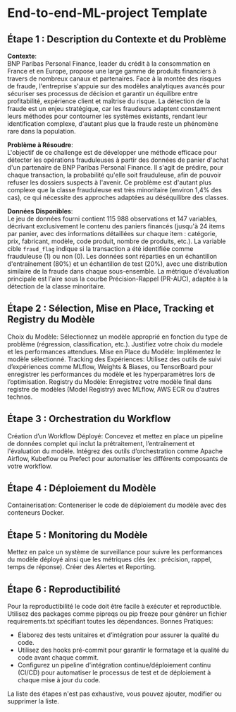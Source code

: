 # End-to-end-ML-project Template

## Étape 1 : Description du Contexte et du Problème

**Contexte**:  
BNP Paribas Personal Finance, leader du crédit à la consommation en France et en Europe, propose une large gamme de produits financiers à travers de nombreux canaux et partenaires. Face à la montée des risques de fraude, l'entreprise s'appuie sur des modèles analytiques avancés pour sécuriser ses processus de décision et garantir un équilibre entre profitabilité, expérience client et maîtrise du risque. La détection de la fraude est un enjeu stratégique, car les fraudeurs adaptent constamment leurs méthodes pour contourner les systèmes existants, rendant leur identification complexe, d'autant plus que la fraude reste un phénomène rare dans la population.

**Problème à Résoudre**:  
L'objectif de ce challenge est de développer une méthode efficace pour détecter les opérations frauduleuses à partir des données de panier d'achat d'un partenaire de BNP Paribas Personal Finance. Il s'agit de prédire, pour chaque transaction, la probabilité qu'elle soit frauduleuse, afin de pouvoir refuser les dossiers suspects à l'avenir. Ce problème est d'autant plus complexe que la classe frauduleuse est très minoritaire (environ 1,4% des cas), ce qui nécessite des approches adaptées au déséquilibre des classes.

**Données Disponibles**:  
Le jeu de données fourni contient 115 988 observations et 147 variables, décrivant exclusivement le contenu des paniers financés (jusqu'à 24 items par panier, avec des informations détaillées sur chaque item : catégorie, prix, fabricant, modèle, code produit, nombre de produits, etc.). La variable cible `fraud_flag` indique si la transaction a été identifiée comme frauduleuse (1) ou non (0). Les données sont réparties en un échantillon d'entraînement (80%) et un échantillon de test (20%), avec une distribution similaire de la fraude dans chaque sous-ensemble. La métrique d'évaluation principale est l'aire sous la courbe Précision-Rappel (PR-AUC), adaptée à la détection de la classe minoritaire.

## Étape 2 : Sélection, Mise en Place, Tracking et Registry du Modèle
Choix du Modèle: Sélectionnez un modèle approprié en fonction du type de problème (régression, classification, etc.). Justifiez votre choix du modele et les performances attendues.
Mise en Place du Modèle: Implémentez le modèle sélectionné.
Tracking des Expériences: Utilisez des outils de suivi d’expériences comme MLflow, Weights & Biases, ou TensorBoard pour enregistrer les performances du modèle et les hyperparamètres lors de l’optimisation.
Registry du Modèle: Enregistrez votre modèle final dans registre de modèles (Model Registry) avec MLflow, AWS ECR ou d'autres technos.

## Étape 3 : Orchestration du Workflow
Création d’un Workflow Déployé: Concevez et mettez en place un pipeline de données complet qui inclut la prétraitement, l’entraînement et l'évaluation du modèle. Intégrez des outils d’orchestration comme Apache Airflow, Kubeflow ou Prefect pour automatiser les différents composants de votre workflow.

## Étape 4 : Déploiement du Modèle
Containerisation: Conteneriser le code de déploiement du modèle avec des conteneurs Docker.

## Étape 5 : Monitoring du Modèle
Mettez en palce un système de surveillance pour suivre les performances du modèle déployé ainsi que les métriques clés (ex : précision, rappel, temps de réponse).
Créer des Alertes et Reporting.

## Étape 6 : Reproductibilité
Pour la reproductibilité le code doit être facile à exécuter et reproductible. Utilisez des packages comme pipreqs ou pip freeze pour générer un fichier requirements.txt spécifiant toutes les dépendances.
Bonnes Pratiques:
 - Élaborez des tests unitaires et d’intégration pour assurer la qualité du code.
 - Utilisez des hooks pré-commit pour garantir le formatage et la qualité du code avant chaque commit.
 - Configurez un pipeline d'intégration continue/déploiement continu (CI/CD) pour automatiser le processus de test et de déploiement à chaque mise à jour du code.

La liste des étapes n'est pas exhaustive, vous pouvez ajouter, modifier ou supprimer la liste. 
